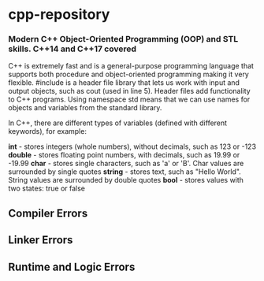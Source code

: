 # cpp-repository
 ### Modern C++ Object-Oriented Programming (OOP) and STL skills. C++14 and C++17 covered

C++ is extremely fast and is a general-purpose programming language that supports both procedure and object-oriented programming making it very flexible.
#include <iostream> is a header file library that lets us work with input and output objects, such as cout (used in line 5). 
Header files add functionality to C++ programs. Using namespace std means that we can use names for objects and variables from the standard library.

In C++, there are different types of variables (defined with different keywords), for example:

**int** - stores integers (whole numbers), without decimals, such as 123 or -123
**double** - stores floating point numbers, with decimals, such as 19.99 or -19.99
**char** - stores single characters, such as 'a' or 'B'. Char values are surrounded by single quotes
**string** - stores text, such as "Hello World". String values are surrounded by double quotes
**bool** - stores values with two states: true or false
## Compiler Errors

## Linker Errors

## Runtime and Logic Errors
